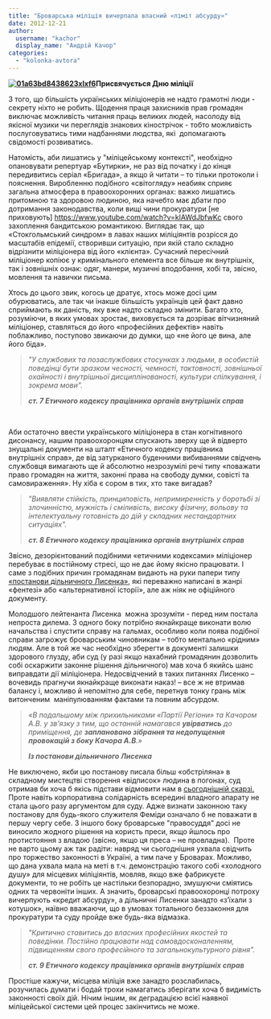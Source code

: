 ```yaml
---
title: "Броварська міліція вичерпала власний «ліміт абсурду»"
date: 2012-12-21
author: 
  username: "kachor"
  display_name: "Андрій Качор"
categories: 
  - "kolonka-avtora"
---
```


**[![](https://mpz.brovary.org/wp-content/uploads/2012/12/01a63bd8438623xlxf6.jpg "01a63bd8438623xlxf6")](https://mpz.brovary.org/wp-content/uploads/2012/12/01a63bd8438623xlxf6.jpg)Присвячується Дню міліції**

З того, що більшість українських міліціонерів не надто грамотні люди - секрету ніхто не робить. Щодення праця захисників прав громадян виключає можливість читання праць великих людей, насолоду від якісної музики чи переглядів знакових кінострічок - тобто можливість послуговуватись тими надбаннями людства, які  допомагають свідомості розвиватись.

Натомість, аби лишатись у "міліцейському контексті", необхідно опановувати репертуар «Бутирки», не раз від початку і до кінця передивитись серіал «Бригада», а якщо й читати – то тільки протоколи і пояснення. Виробленню подібного «світогляду» неабияк сприяє загальна атмосфера в правоохоронних органах: важко лишатись притомною та здоровою людиною, яка начебто має дбати про дотримання законодавства, коли вищі чини прокуратури [не приховують] https://www.youtube.com/watch?v=klAWdJbfwKc  свого захоплення бандитською романтикою. Виглядає так, що «Стокгольмський синдром» в лавах наших міліціянтів розрісся до масштабів епідемії, створивши ситуацію, при якій стало складно відрізнити міліціонера від його «клієнта». Сучасний пересічний міліціонер копіює у кримінального елемента все більше як внутрішніх, так і зовнішніх ознак: одяг, манери, музичні вподобання, хобі та, звісно, мовлення та навички письма.

Хтось до цього звик, когось це дратує, хтось може досі цим обурюватись, але так чи інакше більшість українців цей факт давно сприймають як даність, яку вже надто складно змінити. Багато хто, розуміючи, в яких умовах зростає, виховується та дозріває вітчизняний міліціонер, ставляться до його «професійних дефектів» навіть поблажливо, поступово звикаючи до думки, що «не його це вина, але його біда».

> _"У службових та позаслужбових стосунках з людьми, в особистій поведінці бути зразком чесності, чемності, тактовності, зовнішньої охайності і внутрішньої дисциплінованості, культури спілкування, і зокрема мови"._
> 
> **_ст. 7 Етичного кодексу працівника органів внутрішніх справ_**

 

Аби остаточно ввести українського міліціонера в стан когнітивного дисонансу, нашим правоохоронцям спускають зверху ще й відверто знущальні документи на шталт «Етичного кодексу працівника внутрішніх справ», де від затурканого буденними вибиваннями свідчень службовця вимагають ще й абсолютно незрозумілі речі типу «поважати право громадян на життя, законні права на свободу думки, совісті та самовираження». Ну хіба є сором в тих, хто таке вигадав?

> _"Виявляти стійкість, принциповість, непримиренність у боротьбі зі злочинністю, мужність і сміливість, високу фізичну, вольову та інтелектуальну готовність до дій у складних нестандартних ситуаціях"._
> 
> _**_ст. 8 Етичного кодексу працівника органів внутрішніх справ_**_

Звісно, дезорієнтований подібними «етичними кодексами» міліціонер перебуває в постійному стресі, що не дає йому якісно працювати. І саме з подібних причин громадянам видають на руки папери типу [«постанови дільничного Лисенка»](https://mpz.brovary.org/militsiya-zaproshuye-na-rarty-regioni-vhid-vilniy/), які переважно написані в жанрі «фентезі» або «альтернативної історії», але аж ніяк не офіційного документу.

Молодшого лейтенанта Лисенка  можна зрозуміти - перед ним постала непроста дилема. З одного боку потрібно якнайкраще виконати волю начальства і спустити справу на гальмах, особливо коли поява подібної справи загрожує броварським чиновникам – тобто ментально «рідним» людям. Але в той же час необхідно зберегти в документі залишки здорового глузду, аби суд (у разі якщо нахабний громадянин дозволить собі оскаржити законне рішення дільничного) мав хоча б якийсь шанс виправдати дії міліціонера. Недосвідчений в таких питаннях Лисенко – вочевидь прагнучи якнайкраще виконати наказ! – все ж не втримав балансу і, можливо й непомітно для себе, перетнув тонку грань між витонченим  маніпулюванням фактами та повним абсурдом.

> _«В подальшому між прихильниками «Партії Регіони» та Качором А.В. у зв’язку з тим, що останній намагався **увірватись** до приміщення, де_ _**заплановано зібрання та недопущення провокацій з боку Качора А.В**.»_
> 
> _**Із постанови дільничного Лисенка**_

Не виключено, якби цю постанову писала більш «обстріляна» в складному мистецтві створення «відписок» людина в погонах, суд отримав би хоча б якісь підстави відмовити нам в [сьогоднішній скарзі.](https://mpz.brovary.org/sud-vidpraviv-spravu-vizitu-azarova-na-dorozsliduvannya/) Проте навіть корпоративна солідарність всередині владного апарату не стала цього разу аргументом для суду. Адже визнати законною таку постанову для будь-якого служителя Феміди означало б не поважати в першу чергу себе. З іншого боку броварське "правосуддя" досі не виносило жодного рішення на користь преси, якщо йшлось про протистояння з владою (звісно, якщо ця преса – не провладна).  Проте не варто цьому аж так радіти: навряд чи сьогоднішня ухвала свідчить про торжество законності в Україні, а тим паче у Броварах. Можливо, що дана ухвала мала на меті в т.ч. демонстрацію такого собі «холодного душу» для місцевих міліціянтів, мовляв, якщо вже фабрикуєте документи, то не робіть це настільки безпорадно, змушуючи сміятись одних та червоніти інших. А значить, броварські правоохоронці потроху вичерпують «кредит абсурду», а дільничні Лисенки занадто «з’їхали з котушок», наївно вважаючи, що в умовах тотального беззаконня для прокуратури та суду пройде вже будь-яка відмазка.

> _"Критично ставитись до власних професійних якостей та поведінки. Постійно працювати над самовдосконаленням, підвищенням свого професійного та загальнокультурного рівня"._
> 
> **_ст. 9 Етичного кодексу працівника органів внутрішніх справ_**

Простіше кажучи, місцева міліція вже занадто розслабилась, розучилась думати і бодай трохи намагатись зберігати хоча б видимість законності своїх дій. Нічим іншим, як деградацією всієї наявної міліцейської системи цей процес закінчитись не може.
